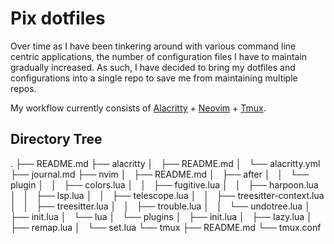 # Pix dotfiles
Over time as I have been tinkering around with various command line centric applications, the number of configuration files I have to maintain gradually increased. As such, I have decided to bring my dotfiles and configurations into a single repo to save me from maintaining multiple repos.

My workflow currently consists of [Alacritty](alacritty/README.md) + [Neovim](nvim/README.md) + [Tmux](tmux/README.md).

## Directory Tree
.
├── README.md
├── alacritty
│   ├── README.md
│   └── alacritty.yml
├── journal.md
├── nvim
│   ├── README.md
│   ├── after
│   │   └── plugin
│   │       ├── colors.lua
│   │       ├── fugitive.lua
│   │       ├── harpoon.lua
│   │       ├── lsp.lua
│   │       ├── telescope.lua
│   │       ├── treesitter-context.lua
│   │       ├── treesitter.lua
│   │       ├── trouble.lua
│   │       └── undotree.lua
│   ├── init.lua
│   └── lua
│       └── plugins
│           ├── init.lua
│           ├── lazy.lua
│           ├── remap.lua
│           └── set.lua
└── tmux
    ├── README.md
    └── tmux.conf
